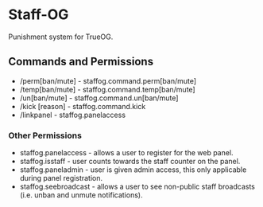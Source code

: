 # Staff-OG
Punishment system for TrueOG.

## Commands and Permissions
- /perm[ban/mute] <player> <reason> - staffog.command.perm[ban/mute]
- /temp[ban/mute] <player> <time unit> <amount> <reason> - staffog.command.temp[ban/mute]
- /un[ban/mute] <player> <reason> - staffog.command.un[ban/mute]
- /kick <player> [reason] - staffog.command.kick
- /linkpanel - staffog.panelaccess

### Other Permissions
- staffog.panelaccess - allows a user to register for the web panel.
- staffog.isstaff - user counts towards the staff counter on the panel.
- staffog.paneladmin - user is given admin access, this only applicable during panel registration.
- staffog.seebroadcast - allows a user to see non-public staff broadcasts (i.e. unban and unmute notifications).